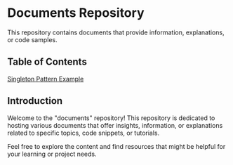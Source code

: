 # Documents Repository

This repository contains documents that provide information, explanations, or code samples.

## Table of Contents
[Singleton Pattern Example](https://kripsmansi.github.io/documents/php-oop-singleton-pattern)

## Introduction

Welcome to the "documents" repository! This repository is dedicated to hosting various documents that offer insights, information, or explanations related to specific topics, code snippets, or tutorials.

Feel free to explore the content and find resources that might be helpful for your learning or project needs.




